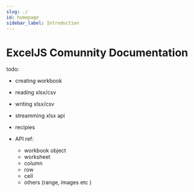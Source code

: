 ```yaml
---
slug: ./
id: homepage
sidebar_label: Introduction
---
```


# ExcelJS Comunnity Documentation


todo:
* creating workbook
* reading xlsx/csv
* writing xlsx/csv
* streamming xlsx api
* recipies

* API ref:
    * workbook object
    * worksheet
    * column
    * row
    * cell
    * others (range, images etc )